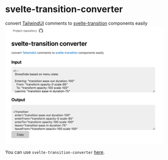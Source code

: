 # svelte-transition-converter
convert [TailwindUI](https://tailwindui.com) comments to [svelte-transition](https://www.npmjs.com/package/svelte-transition) components easily
![Preview](./assets/preview.png)

You can use `svelte-transition-converter` [here](https://quick-898.github.io/svelte-transition-converter/).